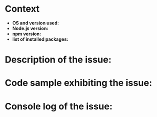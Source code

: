 <!--
Hi there! thank you for discovering and submitting an issue!

Please first tell us a little bit about the environment you're running:
The commands in the comments can be run directly in a command prompt.
--> 

# Context
- **OS and version used:** <VERSION> <!-- Windows 10, Ubuntu 15.04... -->
- **Node.js version:** <VERSION> <!-- in a command prompt: node --version -->
- **npm version:** <VERSION> <!-- in a command prompt: npm --version -->
- **list of installed packages:** <VERSION> <!-- in a command prompt, from the directory containing your code: npm list --> 

# Description of the issue:
<!-- please be as detailed as possible: which feature has a problem, how often does it fail,  -->

# Code sample exhibiting the issue: 
<!-- Please remove any connection string information! --> 

# Console log of the issue:  
<!-- Consider setting the DEBUG environment variable to '*'. This will produce a much more verbose output that will help debugging -->
<!-- Don't forget to remove any connection string information! -->
